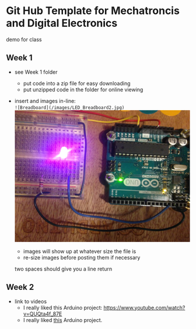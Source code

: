 # Git Hub Template for Mechatroncis and Digital Electronics
demo for class



## Week 1
   - see Week 1 folder
     - put code into a zip file for easy downloading
     - put unzipped code in the folder for online viewing

   - insert and images in-line:  
   ``![Breadboard](/images/LED_Breadboard2.jpg)``
   ![Breadboard](/images/LED_Breadboard2.jpg)  
   
     - images will show up at whatever size the file is
     - re-size images before posting them if necessary  
     
     two spaces should give you a line return
 
 

## Week 2
- link to videos
  - I really liked this Arduino project: https://www.youtube.com/watch?v=QUQta4f_87E
  - I really liked [this](https://www.youtube.com/watch?v=QUQta4f_87E) Arduino project. 



